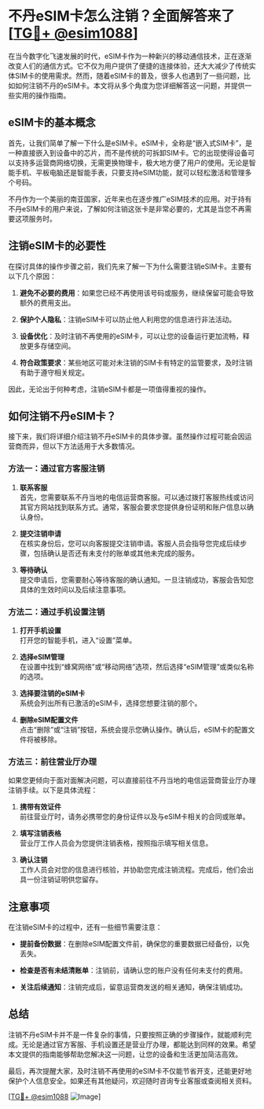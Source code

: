 # 不丹eSIM卡怎么注销？全面解答来了[[TG💪+ @esim1088](https://t.me/s/esim1088)]

在当今数字化飞速发展的时代，eSIM卡作为一种新兴的移动通信技术，正在逐渐改变人们的通信方式。它不仅为用户提供了便捷的连接体验，还大大减少了传统实体SIM卡的使用需求。然而，随着eSIM卡的普及，很多人也遇到了一些问题，比如如何注销不丹的eSIM卡。本文将从多个角度为您详细解答这一问题，并提供一些实用的操作指南。

## eSIM卡的基本概念

首先，让我们简单了解一下什么是eSIM卡。eSIM卡，全称是“嵌入式SIM卡”，是一种直接嵌入到设备中的芯片，而不是传统的可拆卸SIM卡。它的出现使得设备可以支持多运营商网络切换，无需更换物理卡，极大地方便了用户的使用。无论是智能手机、平板电脑还是智能手表，只要支持eSIM功能，就可以轻松激活和管理多个号码。

不丹作为一个美丽的南亚国家，近年来也在逐步推广eSIM技术的应用。对于持有不丹eSIM卡的用户来说，了解如何注销这张卡是非常必要的，尤其是当您不再需要这项服务时。

## 注销eSIM卡的必要性

在探讨具体的操作步骤之前，我们先来了解一下为什么需要注销eSIM卡。主要有以下几个原因：

1. **避免不必要的费用**：如果您已经不再使用该号码或服务，继续保留可能会导致额外的费用支出。
   
2. **保护个人隐私**：注销eSIM卡可以防止他人利用您的信息进行非法活动。

3. **设备优化**：及时注销不再使用的eSIM卡，可以让您的设备运行更加流畅，释放更多存储空间。

4. **符合政策要求**：某些地区可能对未注销的SIM卡有特定的监管要求，及时注销有助于遵守相关规定。

因此，无论出于何种考虑，注销eSIM卡都是一项值得重视的操作。

## 如何注销不丹eSIM卡？

接下来，我们将详细介绍注销不丹eSIM卡的具体步骤。虽然操作过程可能会因运营商而异，但以下方法适用于大多数情况。

### 方法一：通过官方客服注销

1. **联系客服**  
   首先，您需要联系不丹当地的电信运营商客服。可以通过拨打客服热线或访问其官方网站找到联系方式。通常，客服会要求您提供身份证明和账户信息以确认身份。

2. **提交注销申请**  
   在核实身份后，您可以向客服提交注销申请。客服人员会指导您完成后续步骤，包括确认是否还有未支付的账单或其他未完成的服务。

3. **等待确认**  
   提交申请后，您需要耐心等待客服的确认通知。一旦注销成功，客服会告知您具体的生效时间以及后续注意事项。

### 方法二：通过手机设置注销

1. **打开手机设置**  
   打开您的智能手机，进入“设置”菜单。

2. **选择eSIM管理**  
   在设置中找到“蜂窝网络”或“移动网络”选项，然后选择“eSIM管理”或类似名称的选项。

3. **选择要注销的eSIM卡**  
   系统会列出所有已激活的eSIM卡，选择您想要注销的那个。

4. **删除eSIM配置文件**  
   点击“删除”或“注销”按钮，系统会提示您确认操作。确认后，eSIM卡的配置文件将被移除。

### 方法三：前往营业厅办理

如果您更倾向于面对面解决问题，可以直接前往不丹当地的电信运营商营业厅办理注销手续。以下是具体流程：

1. **携带有效证件**  
   前往营业厅时，请务必携带您的身份证件以及与eSIM卡相关的合同或账单。

2. **填写注销表格**  
   营业厅工作人员会为您提供注销表格，按照指示填写相关信息。

3. **确认注销**  
   工作人员会对您的信息进行核验，并协助您完成注销流程。完成后，他们会出具一份注销证明供您留存。

## 注意事项

在注销eSIM卡的过程中，还有一些细节需要注意：

- **提前备份数据**：在删除eSIM配置文件前，确保您的重要数据已经备份，以免丢失。
  
- **检查是否有未结清账单**：注销前，请确认您的账户没有任何未支付的费用。

- **关注后续通知**：注销完成后，留意运营商发送的相关通知，确保注销成功。

## 总结

注销不丹eSIM卡并不是一件复杂的事情，只要按照正确的步骤操作，就能顺利完成。无论是通过官方客服、手机设置还是营业厅办理，都能达到同样的效果。希望本文提供的指南能够帮助您解决这一问题，让您的设备和生活更加简洁高效。

最后，再次提醒大家，及时注销不再使用的eSIM卡不仅能节省开支，还能更好地保护个人信息安全。如果还有其他疑问，欢迎随时咨询专业客服或查阅相关资料。

[[TG💪+ @esim1088](https://t.me/s/esim1088) ![Image](https://i.postimg.cc/4NQfJmqS/Snipaste-2025-05-13-00-14-12.png)]